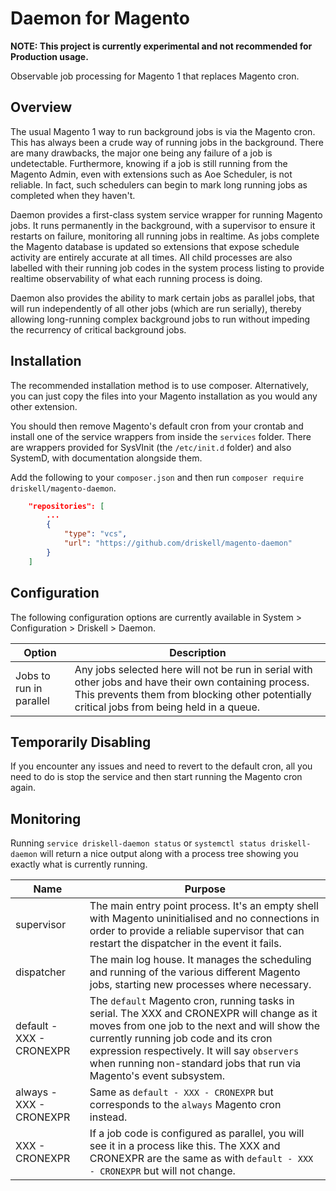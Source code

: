 # Daemon for Magento

**NOTE: This project is currently experimental and not recommended for Production usage.**

Observable job processing for Magento 1 that replaces Magento cron.

## Overview

The usual Magento 1 way to run background jobs is via the Magento cron. This has always been a crude way of running jobs in the background. There are many drawbacks, the major one being any failure of a job is undetectable. Furthermore, knowing if a job is still running from the Magento Admin, even with extensions such as Aoe Scheduler, is not reliable. In fact, such schedulers can begin to mark long running jobs as completed when they haven't.

Daemon provides a first-class system service wrapper for running Magento jobs. It runs permanently in the background, with a supervisor to ensure it restarts on failure, monitoring all running jobs in realtime. As jobs complete the Magento database is updated so extensions that expose schedule activity are entirely accurate at all times. All child processes are also labelled with their running job codes in the system process listing to provide realtime observability of what each running process is doing.

Daemon also provides the ability to mark certain jobs as parallel jobs, that will run independently of all other jobs (which are run serially), thereby allowing long-running complex background jobs to run without impeding the recurrency of critical background jobs.

## Installation

The recommended installation method is to use composer. Alternatively, you can just copy the files into your Magento installation as you would any other extension.

You should then remove Magento's default cron from your crontab and install one of the service wrappers from inside the `services` folder. There are wrappers provided for SysVInit (the `/etc/init.d` folder) and also SystemD, with documentation alongside them.

Add the following to your `composer.json` and then run `composer require driskell/magento-daemon`.

```json
    "repositories": [
        ...
        {
            "type": "vcs",
            "url": "https://github.com/driskell/magento-daemon"
        }
    ]
```

## Configuration

The following configuration options are currently available in System > Configuration > Driskell > Daemon.

Option | Description
--- | ---
Jobs to run in parallel | Any jobs selected here will not be run in serial with other jobs and have their own containing process. This prevents them from blocking other potentially critical jobs from being held in a queue.

## Temporarily Disabling

If you encounter any issues and need to revert to the default cron, all you need to do is stop the service and then start running the Magento cron again.

## Monitoring

Running `service driskell-daemon status` or `systemctl status driskell-daemon` will return a nice output along with a process tree showing you exactly what is currently running.

Name | Purpose
--- | ---
supervisor | The main entry point process. It's an empty shell with Magento uninitialised and no connections in order to provide a reliable supervisor that can restart the dispatcher in the event it fails.
dispatcher | The main log house. It manages the scheduling and running of the various different Magento jobs, starting new processes where necessary.
default - XXX - CRONEXPR | The `default` Magento cron, running tasks in serial. The XXX and CRONEXPR will change as it moves from one job to the next and will show the currently running job code and its cron expression respectively. It will say `observers` when running non-standard jobs that run via Magento's event subsystem.
always - XXX - CRONEXPR | Same as `default - XXX - CRONEXPR` but corresponds to the `always` Magento cron instead.
XXX - CRONEXPR | If a job code is configured as parallel, you will see it in a process like this. The XXX and CRONEXPR are the same as with `default - XXX - CRONEXPR` but will not change.
